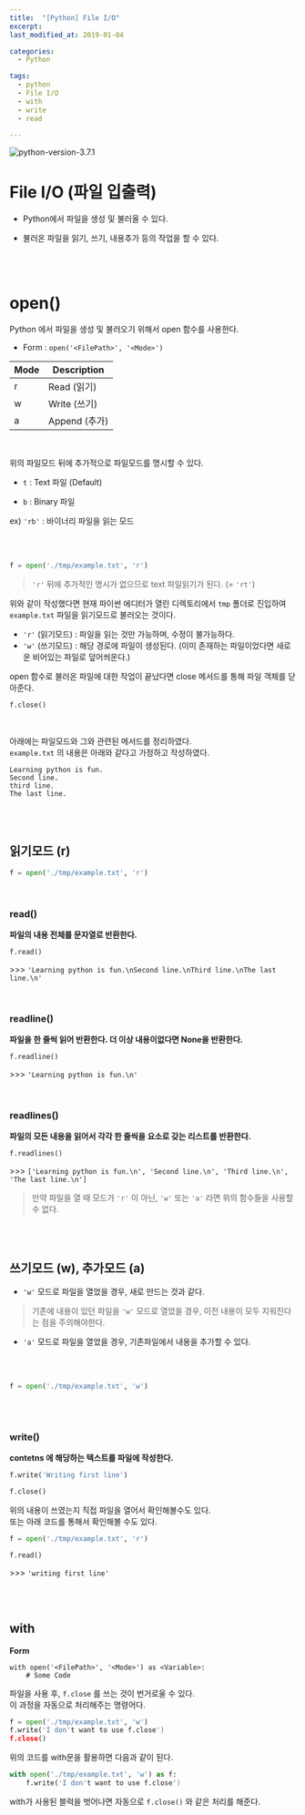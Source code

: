 ```yaml
---
title:  "[Python] File I/O"
excerpt: 
last_modified_at: 2019-01-04

categories:
  - Python

tags:
  - python
  - File I/O
  - with
  - write
  - read

---
```


![python-version-3.7.1](https://img.shields.io/badge/python-v3.7.1-blue.svg)

# File I/O (파일 입출력)

- Python에서 파일을 생성 및 불러올 수 있다.

- 불러온 파일을 읽기, 쓰기, 내용추가 등의 작업을 할 수 있다.

<br><br>

# open()

Python 에서 파일을 생성 및 불러오기 위해서 open 함수를 사용한다.  

- Form : `open('<FilePath>', '<Mode>')`  

| Mode | Description   |
|------|---------------|
| r    | Read (읽기)   |
| w    | Write (쓰기)  |
| a    | Append (추가) |

<br>

위의 파일모드 뒤에 추가적으로 파일모드를 명시할 수 있다.

- `t` : Text 파일 (Default)

- `b` : Binary 파일  

ex) `'rb'` : 바이너리 파일을 읽는 모드

<br><br>

```python
f = open('./tmp/example.txt', 'r')
```

> `'r'` 뒤에 추가적인 명시가 없으므로 text 파일읽기가 된다. (= `'rt'`)

위와 같이 작성했다면 현재 파이썬 에디터가 열린 디렉토리에서 `tmp` 폴더로 진입하여  
`example.txt` 파일을 읽기모드로 불러오는 것이다.  

- `'r'` (읽기모드) : 파일을 읽는 것만 가능하며, 수정이 불가능하다.  
- `'w'` (쓰기모드) : 해당 경로에 파일이 생성된다. (이미 존재하는 파일이었다면 새로운 비어있는 파일로 덮어씌운다.)  

open 함수로 불러온 파일에 대한 작업이 끝났다면 close 메서드를 통해 파일 객체를 닫아준다.  

```python
f.close()
```

<br>

아래에는 파일모드와 그와 관련된 메서드를 정리하였다.  
`example.txt` 의 내용은 아래와 같다고 가정하고 작성하였다.
  
```
Learning python is fun.
Second line.
third line.
The last line.
```

<br><br>

## 읽기모드 (r)

```python
f = open('./tmp/example.txt', 'r')
```

<br>

### read()

**파일의 내용 전체를 문자열로 반환한다.**

```python
f.read()
```
\>\>\> `'Learning python is fun.\nSecond line.\nThird line.\nThe last line.\n'`

<br>

### readline()

**파일을 한 줄씩 읽어 반환한다. 더 이상 내용이없다면 None을 반환한다.**

```python
f.readline()
```
\>\>\> `'Learning python is fun.\n'`

<br>

### readlines()

**파일의 모든 내용을 읽어서 각각 한 줄씩을 요소로 갖는 리스트를 반환한다.**

```python
f.readlines()
```
\>\>\> `['Learning python is fun.\n',
 'Second line.\n',
 'Third line.\n',
 'The last line.\n']`  

> 만약 파일을 열 때 모드가 `'r'` 이 아닌, `'w'` 또는 `'a'` 라면 위의 함수들을 사용할 수 없다.

<br><br>

## 쓰기모드 (w), 추가모드 (a)

- `'w'` 모드로 파일을 열었을 경우, 새로 만드는 것과 같다.
> 기존에 내용이 있던 파일을 `'w'` 모드로 열었을 경우, 이전 내용이 모두 지워진다는 점을 주의해야한다.

- `'a'` 모드로 파일을 열었을 경우, 기존파일에서 내용을 추가할 수 있다.

<br><br>

```python
f = open('./tmp/example.txt', 'w')
```

<br><br>

### write()

**contetns 에 해당하는 텍스트를 파일에 작성한다.**

```python
f.write('Writing first line')

f.close()
```
위의 내용이 쓰였는지 직접 파일을 열어서 확인해볼수도 있다.  
또는 아래 코드를 통해서 확인해볼 수도 있다.

```python
f = open('./tmp/example.txt', 'r')

f.read()
```
\>\>\> `'writing first line'`  

<br><br>

## with

**Form**

```
with open('<FilePath>', '<Mode>') as <Variable>:
    # Some Code
```

파일을 사용 후, `f.close` 를 쓰는 것이 번거로울 수 있다.  
이 과정을 자동으로 처리해주는 명령어다.  

```python
f = open('./tmp/example.txt', 'w')
f.write('I don't want to use f.close')
f.close()
```
위의 코드를 with문을 활용하면 다음과 같이 된다.  

```python
with open('./tmp/example.txt', 'w') as f:
    f.write('I don't want to use f.close')
```

with가 사용된 블럭을 벗어나면 자동으로 `f.close()` 와 같은 처리를 해준다.  
